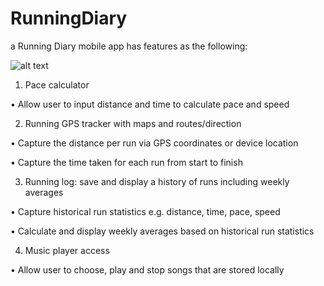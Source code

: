 # RunningDiary
 a Running Diary mobile app has  features as the following:
 
![alt text](https://i.imgur.com/8YJDbvm.png)

1. Pace calculator

• Allow user to input distance and time to calculate pace and speed


2. Running GPS tracker with maps and routes/direction


• Capture the distance per run via GPS coordinates or device location


• Capture the time taken for each run from start to finish


3. Running log: save and display a history of runs including weekly averages


• Capture historical run statistics e.g. distance, time, pace, speed

• Calculate and display weekly averages based on historical run statistics

4. Music player access

• Allow user to choose, play and stop songs that are stored locally
